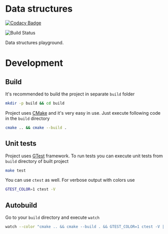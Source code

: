 # Data structures

[![Codacy Badge](https://api.codacy.com/project/badge/Grade/e7d30b3feb73477c8fc5219677042ca5)](https://www.codacy.com/app/char-lie/data_structures?utm_source=github.com&utm_medium=referral&utm_content=char-lie/data_structures&utm_campaign=badger)

![Build Status](https://api.travis-ci.org/char-lie/data_structures.svg?branch=master)


Data structures playground.

# Development

## Build

It's recommended to build the project in separate `build` folder

```bash
mkdir -p build && cd build
```

Project uses [CMake](https://cmake.org/) and it's very easy in use.
Just execute following code in the `build` directory

```bash
cmake .. && cmake --build .
```

## Unit tests

Project uses [GTest](https://github.com/google/googletest) framework.
To run tests you can execute unit tests from `build` directory of built project

```bash
make test
```

You can use `ctest` as well.
For verbose output with colors use

```bash
GTEST_COLOR=1 ctest -V
```

## Autobuild

Go to your `build` directory and execute `watch`

```bash
watch --color "cmake .. && cmake --build . && GTEST_COLOR=1 ctest -V | tail"
```
